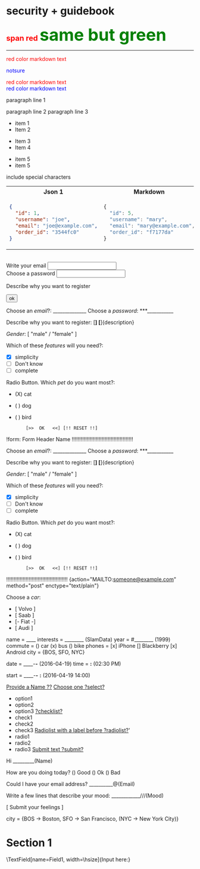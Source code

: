 <link rel="stylesheet" href="https://github.com/novaxiophi/securityplusTraining.githubpages.io/blob/master/todo/styles.css">

<div class="title">
  <h1>security + guidebook</h1>
</div>

<span style="color:red;font-weight:700;font-size:20px">
    span red
</span>

<span style="color:green;font-weight:700;font-size:45px"> 
same but green
</span>

---

<style>
red { color: red } 

yellow { color: blue }
</style>

<red> 
red color markdown text
</red>

<yellow>

notsure

</yellow>

<p>
<red> 
red color markdown text
</red>
<br>
<yellow> 
red color markdown text
</yellow>
</p>

paragraph line 1

paragraph line 2
paragraph line 3

- item 1
- Item 2

* Item 3
* Item 4

- item 5
- item 5

include special characters

<table>
<tr>
<th>Json 1</th>
<th>Markdown</th>
</tr>
<tr>
<td>

```json
{
  "id": 1,
  "username": "joe",
  "email": "joe@example.com",
  "order_id": "3544fc0"
}
```

</td>

<td>

```js
{
  "id": 5,
  "username": "mary",
  "email": "mary@example.com",
  "order_id": "f7177da"
}
```

</td>
</tr>
</table>

<br>
Write your email

<input type="text" name="Choose an Email ?"/>

<br>
Choose a password

<input type="password" name="Choose a password"/>

<br>

Describe why you want to register

<input type="button" value="ok" />

<form>


Choose an *email*?:  ______________
Choose a *password*: ***___________

Describe why you want to register:
[________________________________]
[________________________________]{description}

*Gender*: [ "male" / "female" ]

Which of these *features* will you need?:
* [X] simplicity
* [ ] Don't know
* [ ] complete

Radio Button. Which *pet* do you want most?:
* (X) cat
* ( ) dog
* ( ) bird

          [>>  OK   <<] [!! RESET !!]

</form>

!form: Form Header Name
!!!!!!!!!!!!!!!!!!!!!!!!!!!!!!!!!!!!!!!!!

Choose an *email*?:  ______________
Choose a *password*: ***___________

Describe why you want to register:
[________________________________]
[________________________________]{description}

*Gender*: [ "male" / "female" ]

Which of these *features* will you need?:
* [X] simplicity
* [ ] Don't know
* [ ] complete

Radio Button. Which *pet* do you want most?:
* (X) cat
* ( ) dog
* ( ) bird

          [>>  OK   <<] [!! RESET !!]

!!!!!!!!!!!!!!!!!!!!!!!!!!!!!!!!!!!!!!!!!
{action="MAILTO:someone@example.com" method="post" enctype="text/plain"}

Choose a *car*:
*  [  Volvo  ]
*  [  Saab   ]
*  [- Fiat  -]
*  [  Audi   ]

name = ____
interests = ________ (SlamData)
year = #________  (1999)
commute = () car (x) bus () bike
phones = [x] iPhone [] Blackberry [x] Android
city = {BOS, SFO, NYC}

date = ____-__-__ (2016-04-19)
time = __:__ (02:30 PM)

start = ____-__-__ __:__ (2016-04-19 14:00)

[Provide a Name ??]()
[Choose one ?select?](nme)
- option1
- option2
- option3
[?checklist?](name)
- check1
- check2
- check3
[Radiolist with a label before ?radiolist?](name)'
- radio1
- radio2
- radio3
[Submit text ?submit?]()

Hi _________(Name)

How are you doing today? () Good () Ok () Bad

Could I have your email address? __________@(Email)

Write a few lines that describe your mood: ____________///(Mood)

[ Submit your feelings ]

city = {BOS -> Boston, SFO -> San Francisco, (NYC -> New York City)}

# Section 1

\TextField[name=Field1, width=\hsize]{Input here:}